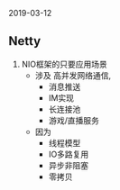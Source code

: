 2019-03-12

## Netty
1. NIO框架的只要应用场景
    - 涉及 高并发网络通信,
        - 消息推送
        - IM实现
        - 长连接池
        - 游戏/直播服务
    - 因为
        - 线程模型
        - IO多路复用
        - 异步非阻塞
        - 零拷贝
        